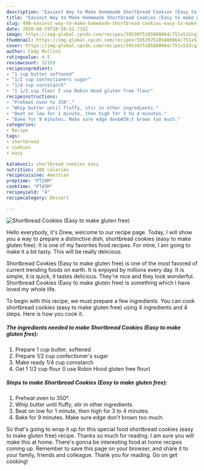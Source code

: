 ```yaml
---
description: "Easiest Way to Make Homemade Shortbread Cookies (Easy to make gluten free)"
title: "Easiest Way to Make Homemade Shortbread Cookies (Easy to make gluten free)"
slug: 490-easiest-way-to-make-homemade-shortbread-cookies-easy-to-make-gluten-free
date: 2020-08-29T20:50:52.735Z
image: https://img-global.cpcdn.com/recipes/5953975105880064/751x532cq70/shortbread-cookies-easy-to-make-gluten-free-recipe-main-photo.jpg
thumbnail: https://img-global.cpcdn.com/recipes/5953975105880064/751x532cq70/shortbread-cookies-easy-to-make-gluten-free-recipe-main-photo.jpg
cover: https://img-global.cpcdn.com/recipes/5953975105880064/751x532cq70/shortbread-cookies-easy-to-make-gluten-free-recipe-main-photo.jpg
author: Cody Mullins
ratingvalue: 4.5
reviewcount: 32159
recipeingredient:
- "1 cup butter softened"
- "1/2 cup confectioners sugar"
- "1/4 cup cornstarch"
- "1 1/2 cup flour I use Robin Hood gluten free flour"
recipeinstructions:
- "Preheat oven to 350°."
- "Whip butter until fluffy, stir in other ingredients."
- "Beat on low for 1 minute, then high for 3 to 4 minutes."
- "Bake for 9 minutes. Make sure edge don&#39;t brown too much."
categories:
- Recipe
tags:
- shortbread
- cookies
- easy

katakunci: shortbread cookies easy 
nutrition: 208 calories
recipecuisine: American
preptime: "PT28M"
cooktime: "PT45M"
recipeyield: "4"
recipecategory: Dessert

---
```



![Shortbread Cookies (Easy to make gluten free)](https://img-global.cpcdn.com/recipes/5953975105880064/751x532cq70/shortbread-cookies-easy-to-make-gluten-free-recipe-main-photo.jpg)

Hello everybody, it's Drew, welcome to our recipe page. Today, I will show you a way to prepare a distinctive dish, shortbread cookies (easy to make gluten free). It is one of my favorites food recipes. For mine, I am going to make it a bit tasty. This will be really delicious.

Shortbread Cookies (Easy to make gluten free) is one of the most favored of current trending foods on earth. It is enjoyed by millions every day. It is simple, it is quick, it tastes delicious. They're nice and they look wonderful. Shortbread Cookies (Easy to make gluten free) is something which I have loved my whole life.




To begin with this recipe, we must prepare a few ingredients. You can cook shortbread cookies (easy to make gluten free) using 4 ingredients and 4 steps. Here is how you cook it.

<!--inarticleads1-->

##### The ingredients needed to make Shortbread Cookies (Easy to make gluten free):

1. Prepare 1 cup butter, softened
1. Prepare 1/2 cup confectioner&#39;s sugar
1. Make ready 1/4 cup cornstarch
1. Get 1 1/2 cup flour (I use Robin Hood gluten free flour)




<!--inarticleads2-->

##### Steps to make Shortbread Cookies (Easy to make gluten free):

1. Preheat oven to 350°.
1. Whip butter until fluffy, stir in other ingredients.
1. Beat on low for 1 minute, then high for 3 to 4 minutes.
1. Bake for 9 minutes. Make sure edge don&#39;t brown too much.




So that's going to wrap it up for this special food shortbread cookies (easy to make gluten free) recipe. Thanks so much for reading. I am sure you will make this at home. There's gonna be interesting food at home recipes coming up. Remember to save this page on your browser, and share it to your family, friends and colleague. Thank you for reading. Go on get cooking!
